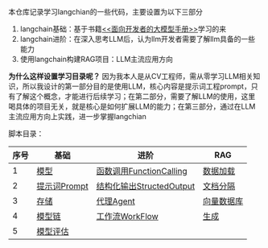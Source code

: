 本仓库记录学习langchian的一些代码，主要设置为以下三部分

1. langchain基础：基于书籍[<<面向开发者的大模型手册>>](https://github.com/datawhalechina/llm-cookbook)学习的来
2. langchain进阶：在深入思考LLM后，认为llm开发者需要了解llm具备的一些能力
3. 使用langchain构建RAG项目：LLM主流应用方向

**为什么这样设置学习目录呢？** 因为我本人是从CV工程师，需从零学习LLM相关知识，所以我设计的第一部分目的是使用LLM，核心内容是提示词工程prompt，只有了解这个概念，才能进行后续学习；在第二部分，需要了解LLM的使用，这里喝具体的项目无关，就是核心是如何扩展LLM的能力；在第三部分，通过在LLM主流应用方向上实践，进一步掌握langchian


脚本目录：

|序号|基础|进阶|RAG|
|---|---|---|---|
|1|[模型](langchian基础01-模型.ipynb)|[函数调用FunctionCalling](langchian进阶01-函数调用FunctionCalling.ipynb)|[数据加载](lagnchian构建RAG01-数据加载.ipynb)|
|2|[提示词Prompt](langchian基础02-提示词Prompt.ipynb)|[结构化输出StructedOutput](langchian进阶02-结构化输出StructedOutput.ipynb)|[文档分隔](langchian构建RAG02-文档分隔.ipynb)|
|3|[存储](langchian基础03-存储.ipynb)|[代理Agent](langchian进阶03-代理Agent.ipynb)|[向量数据库](langchian构建RAG03-向量数据库.ipynb)|
|4|[模型链](langchian基础04-模型链.ipynb)|[工作流WorkFlow](langchian进阶04-工作流WorkFlow.ipynb)|[生成](langchian构建RAG05-生成.ipynb)|
|5|[模型评估](langchian基础05-模型评估.ipynb)|||
